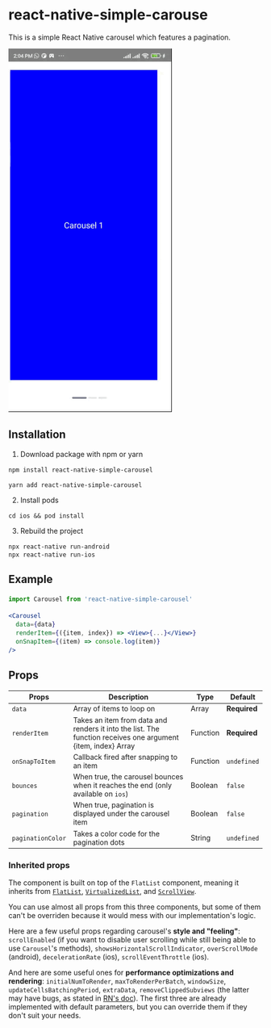 # react-native-simple-carouse
This is a simple React Native carousel which features a pagination.

![alt-tag](https://github.com/macvish/react-native-basic-carousel/blob/develop/example/example.gif)

## Installation

1. Download package with npm or yarn
```
npm install react-native-simple-carousel
```
```
yarn add react-native-simple-carousel
```
2. Install pods

```
cd ios && pod install
```

3. Rebuild the project

```
npx react-native run-android
npx react-native run-ios
```

## Example

```jsx
import Carousel from 'react-native-simple-carousel'

<Carousel 
  data={data} 
  renderItem={({item, index}) => <View>{...}</View>}
  onSnapItem={(item) => console.log(item)}
/>
```

## Props
| Props | Description  | Type | Default |
| ----- | ------------ | ---- | ------- |
| `data`  | Array of items to loop on | Array | **Required** |
| `renderItem` | Takes an item from data and renders it into the list. The function receives one argument {item, index} Array | Function | **Required** |
| `onSnapToItem` | Callback fired after snapping to an item | Function | `undefined`|
| `bounces` | When true, the carousel bounces when it reaches the end (only available on `ios`) | Boolean | `false` |
| `pagination` | When true, pagination is displayed under the carousel item | Boolean | `false` |
| `paginationColor` | Takes a color code for the pagination dots | String |  `undefined` |

### Inherited props

The component is built on top of the `FlatList` component, meaning it inherits from [`FlatList`](https://facebook.github.io/react-native/docs/flatlist.html), [`VirtualizedList`](https://facebook.github.io/react-native/docs/virtualizedlist.html), and [`ScrollView`](https://facebook.github.io/react-native/docs/scrollview.html).

You can use almost all props from this three components, but some of them can't be overriden because it would mess with our implementation's logic.

Here are a few useful props regarding carousel's **style and "feeling"**: `scrollEnabled` (if you want to disable user scrolling while still being able to use `Carousel`'s methods), `showsHorizontalScrollIndicator`, `overScrollMode` (android), `decelerationRate` (ios), `scrollEventThrottle` (ios).

And here are some useful ones for **performance optimizations and rendering**: `initialNumToRender`, `maxToRenderPerBatch`, `windowSize`, `updateCellsBatchingPeriod`, `extraData`, `removeClippedSubviews` (the latter may have bugs, as stated in [RN's doc](https://facebook.github.io/react-native/docs/flatlist.html#removeclippedsubviews)). The first three are already implemented with default parameters, but you can override them if they don't suit your needs.
